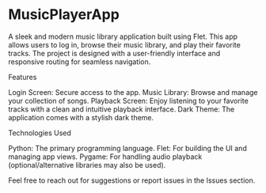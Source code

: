# MusicPlayerApp
A sleek and modern music library application built using Flet. This app allows users to log in, browse their music library, and play their favorite tracks. The project is designed with a user-friendly interface and responsive routing for seamless navigation.

Features

Login Screen: Secure access to the app.
Music Library: Browse and manage your collection of songs.
Playback Screen: Enjoy listening to your favorite tracks with a clean and intuitive playback interface.
Dark Theme: The application comes with a stylish dark theme.

Technologies Used

Python: The primary programming language.
Flet: For building the UI and managing app views.
Pygame: For handling audio playback (optional/alternative libraries may also be used).


Feel free to reach out for suggestions or report issues in the Issues section.


